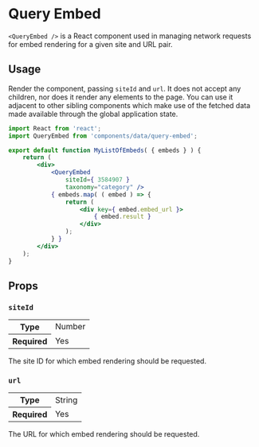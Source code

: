 Query Embed
================

`<QueryEmbed />` is a React component used in managing network requests for embed rendering for a given site and URL pair.

## Usage

Render the component, passing `siteId` and `url`. It does not accept any children, nor does it render any elements to the page. You can use it adjacent to other sibling components which make use of the fetched data made available through the global application state.

```jsx
import React from 'react';
import QueryEmbed from 'components/data/query-embed';

export default function MyListOfEmbeds( { embeds } ) {
	return (
		<div>
			<QueryEmbed
				siteId={ 3584907 }
				taxonomy="category" />
			{ embeds.map( ( embed ) => {
				return (
					<div key={ embed.embed_url }>
						{ embed.result }
					</div>
				);
			} }
		</div>
	);
}
```

## Props

### `siteId`

<table>
	<tr><th>Type</th><td>Number</td></tr>
	<tr><th>Required</th><td>Yes</td></tr>
</table>

The site ID for which embed rendering should be requested.

### `url`

<table>
	<tr><th>Type</th><td>String</td></tr>
	<tr><th>Required</th><td>Yes</td></tr>
</table>

The URL for which embed rendering should be requested.

